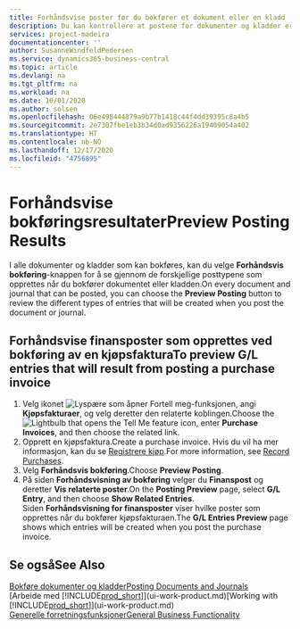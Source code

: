 ```yaml
---
title: Forhåndsvise poster før du bokfører et dokument eller en kladd | Microsoft-dokumentasjon
description: Du kan kontrollere at postene for dokumenter og kladder er nøyaktige, før du bokfører dem i Finans.
services: project-madeira
documentationcenter: ''
author: SusanneWindfeldPedersen
ms.service: dynamics365-business-central
ms.topic: article
ms.devlang: na
ms.tgt_pltfrm: na
ms.workload: na
ms.date: 10/01/2020
ms.author: solsen
ms.openlocfilehash: 06e498444879a9b77b1418c44f4dd39395c8a4b5
ms.sourcegitcommit: 2e7307fbe1eb3b34d0ad9356226a19409054a402
ms.translationtype: HT
ms.contentlocale: nb-NO
ms.lasthandoff: 12/17/2020
ms.locfileid: "4756895"
---
```

# <a name="preview-posting-results"></a><span data-ttu-id="bb4a4-103">Forhåndsvise bokføringsresultater</span><span class="sxs-lookup"><span data-stu-id="bb4a4-103">Preview Posting Results</span></span>
<span data-ttu-id="bb4a4-104">I alle dokumenter og kladder som kan bokføres, kan du velge **Forhåndsvis bokføring**-knappen for å se gjennom de forskjellige posttypene som opprettes når du bokfører dokumentet eller kladden.</span><span class="sxs-lookup"><span data-stu-id="bb4a4-104">On every document and journal that can be posted, you can choose the **Preview Posting** button to review the different types of entries that will be created when you post the document or journal.</span></span>

## <a name="to-preview-gl-entries-that-will-result-from-posting-a-purchase-invoice"></a><span data-ttu-id="bb4a4-105">Forhåndsvise finansposter som opprettes ved bokføring av en kjøpsfaktura</span><span class="sxs-lookup"><span data-stu-id="bb4a4-105">To preview G/L entries that will result from posting a purchase invoice</span></span>
1. <span data-ttu-id="bb4a4-106">Velg ikonet ![Lyspære som åpner Fortell meg-funksjonen](media/ui-search/search_small.png "Fortell hva du vil gjøre"), angi **Kjøpsfakturaer**, og velg deretter den relaterte koblingen.</span><span class="sxs-lookup"><span data-stu-id="bb4a4-106">Choose the ![Lightbulb that opens the Tell Me feature](media/ui-search/search_small.png "Tell me what you want to do") icon, enter **Purchase Invoices**, and then choose the related link.</span></span>
2. <span data-ttu-id="bb4a4-107">Opprett en kjøpsfaktura.</span><span class="sxs-lookup"><span data-stu-id="bb4a4-107">Create a purchase invoice.</span></span> <span data-ttu-id="bb4a4-108">Hvis du vil ha mer informasjon, kan du se [Registrere kjøp](purchasing-how-record-purchases.md).</span><span class="sxs-lookup"><span data-stu-id="bb4a4-108">For more information, see [Record Purchases](purchasing-how-record-purchases.md).</span></span>
3. <span data-ttu-id="bb4a4-109">Velg **Forhåndsvis bokføring**.</span><span class="sxs-lookup"><span data-stu-id="bb4a4-109">Choose **Preview Posting**.</span></span>
4. <span data-ttu-id="bb4a4-110">På siden **Forhåndsvisning av bokføring** velger du **Finanspost** og deretter **Vis relaterte poster**.</span><span class="sxs-lookup"><span data-stu-id="bb4a4-110">On the **Posting Preview** page, select **G/L Entry**, and then choose **Show Related Entries**.</span></span>  
   <span data-ttu-id="bb4a4-111">Siden **Forhåndsvisning for finansposter** viser hvilke poster som opprettes når du bokfører kjøpsfakturaen.</span><span class="sxs-lookup"><span data-stu-id="bb4a4-111">The **G/L Entries Preview** page shows which entries will be created when you post the purchase invoice.</span></span>

## <a name="see-also"></a><span data-ttu-id="bb4a4-112">Se også</span><span class="sxs-lookup"><span data-stu-id="bb4a4-112">See Also</span></span>
[<span data-ttu-id="bb4a4-113">Bokføre dokumenter og kladder</span><span class="sxs-lookup"><span data-stu-id="bb4a4-113">Posting Documents and Journals</span></span>](ui-post-documents-journals.md)  
<span data-ttu-id="bb4a4-114">[Arbeide med [!INCLUDE[prod_short](includes/prod_short.md)]](ui-work-product.md)</span><span class="sxs-lookup"><span data-stu-id="bb4a4-114">[Working with [!INCLUDE[prod_short](includes/prod_short.md)]](ui-work-product.md)</span></span>  
[<span data-ttu-id="bb4a4-115">Generelle forretningsfunksjoner</span><span class="sxs-lookup"><span data-stu-id="bb4a4-115">General Business Functionality</span></span>](ui-across-business-areas.md)
